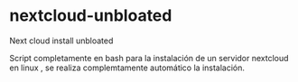 # nextcloud-unbloated
Next cloud install unbloated


Script completamente en bash para la instalación de un servidor nextcloud en linux , se realiza complemtamente automático la instalación.
